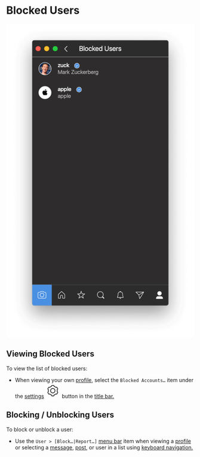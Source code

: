 # Blocked Users

![](../../../.gitbook/assets/profile-blocked-users-3.png)

## Viewing Blocked Users

To view the list of blocked users:

* When viewing your own [profile](../), select the `Blocked Accounts…` item under the [settings](./) ![](../../../.gitbook/assets/settings.png) button in the [title bar.](../../../misc/glossary.md#title-bar)

## Blocking / Unblocking Users

To block or unblock a user:

* Use the `User > [Block…|Report…]` [menu bar](../../../misc/glossary.md#menu-bar) item when viewing a [profile](../) or selecting a [message](../../conversations/messages.md), [post](../../detailview.md), or user in a list using [keyboard navigation.](../../../misc/keyboard-shortcuts.md)

